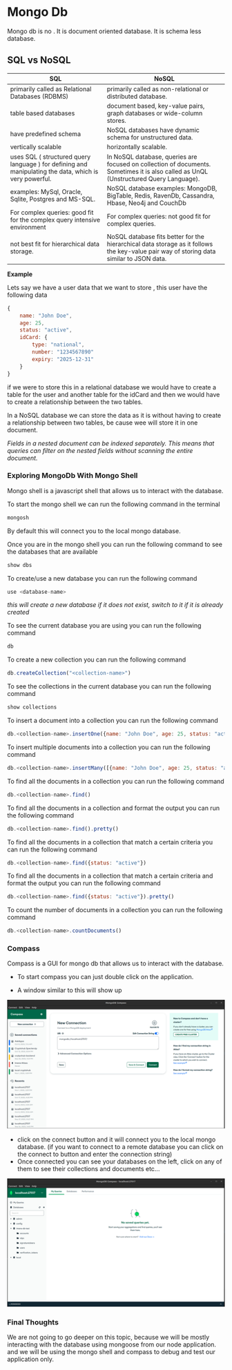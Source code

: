 # Mongo Db

Mongo db is no . It is document oriented database. It is schema less database.

## SQL vs NoSQL

| SQL                                                                                                    | NoSQL                                                                                                                                   |
| ------------------------------------------------------------------------------------------------------ | --------------------------------------------------------------------------------------------------------------------------------------- |
| primarily called as Relational Databases (RDBMS)                                                       | primarily called as non-relational or distributed database.                                                                             |
| table based databases                                                                                  | document based, key-value pairs, graph databases or wide-column stores.                                                                 |
| have predefined schema                                                                                 | NoSQL databases have dynamic schema for unstructured data.                                                                              |
| vertically scalable                                                                                    | horizontally scalable.                                                                                                                  |
| uses SQL ( structured query language ) for defining and manipulating the data, which is very powerful. | In NoSQL database, queries are focused on collection of documents. Sometimes it is also called as UnQL (Unstructured Query Language).   |
| examples: MySql, Oracle, Sqlite, Postgres and MS-SQL.                                                  | NoSQL database examples: MongoDB, BigTable, Redis, RavenDb, Cassandra, Hbase, Neo4j and CouchDb                                         |
| For complex queries:  good fit for the complex query intensive environment                             | For complex queries:  not good fit for complex queries.                                                                                 |
| not best fit for hierarchical data storage.                                                            | NoSQL database fits better for the hierarchical data storage as it follows the key-value pair way of storing data similar to JSON data. |

**Example**

Lets say we have a user data that we want to store , this user have the following data

```js
{
    name: "John Doe",
    age: 25,
    status: "active",
    idCard: {
        type: "national",
        number: "1234567890"
        expiry: "2025-12-31"
    }
}
```

if we were to store this in a relational database we would have to create a table for the user and another table for the idCard and then we would have to create a relationship between the two tables.

In a NoSQL database we can store the data as it is without having to create a relationship between two tables, be cause wee will store it in one document.

*Fields in a nested document can be indexed separately. This means that queries can filter on the nested fields without scanning the entire document.*

### Exploring MongoDb With Mongo Shell

Mongo shell is a javascript shell that allows us to interact with the database.

To start the mongo shell we can run the following command in the terminal

```js
mongosh
```

By default this will connect you to the local mongo database.

Once you are in the mongo shell you can run the following command to see the databases that are available

```js
show dbs
```

To create/use a new database you can run the following command

```js
use <database-name>
```

  *this will create a new database if it does not exist, switch to it if it is already created*

To see the current database you are using you can run the following command

```js
db
```

To create a new collection you can run the following command

```js
db.createCollection("<collection-name>")
```

To see the collections in the current database you can run the following command

```js
show collections
```

To insert a document into a collection you can run the following command

```js
db.<collection-name>.insertOne({name: "John Doe", age: 25, status: "active"})
```

To insert multiple documents into a collection you can run the following command

```js
db.<collection-name>.insertMany([{name: "John Doe", age: 25, status: "active"}, {name: "Jane Doe", age: 25, status: "active"}])
```

To find all the documents in a collection you can run the following command

```js
db.<collection-name>.find()
```

To find all the documents in a collection and format the output you can run the following command

```js
db.<collection-name>.find().pretty()
```

To find all the documents in a collection that match a certain criteria you can run the following command

```js
db.<collection-name>.find({status: "active"})
```

To find all the documents in a collection that match a certain criteria and format the output you can run the following command

```js
db.<collection-name>.find({status: "active"}).pretty()
```

To count the number of documents in a collection you can run the following command

```js
db.<collection-name>.countDocuments()
```


### Compass 

Compass is a GUI for mongo db that allows us to interact with the database.

* To start compass you can just double click on the application.

* A window similar to this will show up 

![Compass](./images/compass-1.png)

* click on the connect button and it will connect you to the local mongo database. (if you want to connect to a remote database you can click on the connect to button and enter the connection string)
* Once connected you can see your databases on the left, click on any of them to see their collections and documents etc...

![Compass](./images/compass-2.png)


### Final Thoughts

We are not going to go deeper on this topic, because we will be mostly interacting with the database using mongoose from our node application. and we will be using the mongo shell and compass to debug and test our application only.